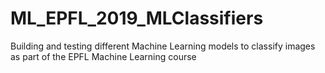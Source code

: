 # ML_EPFL_2019_MLClassifiers
Building and testing different Machine Learning models to classify images as part of the EPFL Machine Learning course
